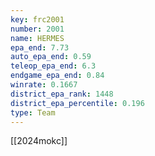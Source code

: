 ```yaml
---
key: frc2001
number: 2001
name: HERMES
epa_end: 7.73
auto_epa_end: 0.59
teleop_epa_end: 6.3
endgame_epa_end: 0.84
winrate: 0.1667
district_epa_rank: 1448
district_epa_percentile: 0.196
type: Team
---
```

[[2024mokc]]

